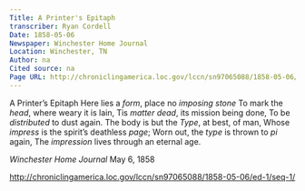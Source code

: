 ```yaml
---
Title: A Printer's Epitaph
transcriber: Ryan Cordell
Date: 1858-05-06
Newspaper: Winchester Home Journal
Location: Winchester, TN
Author: na  
Cited source: na
Page URL: http://chroniclingamerica.loc.gov/lccn/sn97065088/1858-05-06/ed-1/seq-1/
---
```


A Printer’s Epitaph
Here lies a *form*, place no *imposing stone*
To mark the *head*, where weary it is lain,
Tis *matter dead*, its mission being done,
To be *distributed* to dust again.
The body is but the *Type*, at best, of man,
Whose *impress* is the spirit’s deathless *page*;
Worn out, the *type* is thrown to *pi* again,
The *impression* lives through an eternal age.

*Winchester Home Journal* May 6, 1858 

<http://chroniclingamerica.loc.gov/lccn/sn97065088/1858-05-06/ed-1/seq-1/>